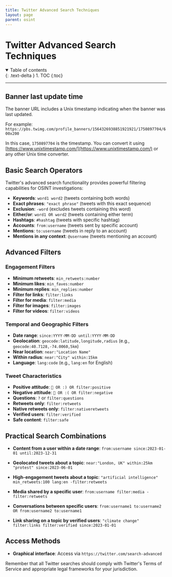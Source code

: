 ```yaml
---
title: Twitter Advanced Search Techniques
layout: page
parent: osint
---
```


# Twitter Advanced Search Techniques

<details open markdown="block">
  <summary>
    Table of contents
  </summary>
  {: .text-delta }
1. TOC
{:toc}
</details>

---

## Banner last update time

The banner URL includes a Unix timestamp indicating when the banner was last
updated.

For example:
`https://pbs.twimg.com/profile_banners/1564326938851921921/1750897704/600x200`

In this case, `1750897704` is the timestamp. You can convert it using
[https://www.unixtimestamp.com/](https://www.unixtimestamp.com/) or any other
Unix time converter.

## Basic Search Operators

Twitter's advanced search functionality provides powerful filtering capabilities
for OSINT investigations:

- **Keywords**: `word1 word2` (tweets containing both words)
- **Exact phrases**: `"exact phrase"` (tweets with this exact sequence)
- **Exclusion**: `-word` (excludes tweets containing this word)
- **Either/or**: `word1 OR word2` (tweets containing either term)
- **Hashtags**: `#hashtag` (tweets with specific hashtag)
- **Accounts**: `from:username` (tweets sent by specific account)
- **Mentions**: `to:username` (tweets in reply to an account)
- **Mentions in any context**: `@username` (tweets mentioning an account)

## Advanced Filters

### Engagement Filters

- **Minimum retweets**: `min_retweets:number`
- **Minimum likes**: `min_faves:number`
- **Minimum replies**: `min_replies:number`
- **Filter for links**: `filter:links`
- **Filter for media**: `filter:media`
- **Filter for images**: `filter:images`
- **Filter for videos**: `filter:videos`

### Temporal and Geographic Filters

- **Date range**: `since:YYYY-MM-DD until:YYYY-MM-DD`
- **Geolocation**: `geocode:latitude,longitude,radius` (e.g.,
  `geocode:40.7128,-74.0060,5km`)
- **Near location**: `near:"Location Name"`
- **Within radius**: `near:"City" within:15km`
- **Language**: `lang:code` (e.g., `lang:en` for English)

### Tweet Characteristics

- **Positive attitude**: `🙂 OR :) OR filter:positive`
- **Negative attitude**: `🙁 OR :( OR filter:negative`
- **Questions**: `?` or `filter:questions`
- **Retweets only**: `filter:retweets`
- **Native retweets only**: `filter:nativeretweets`
- **Verified users**: `filter:verified`
- **Safe content**: `filter:safe`

## Practical Search Combinations

- **Content from a user within a date range**:
  `from:username since:2023-01-01 until:2023-12-31`

- **Geolocated tweets about a topic**:
  `near:"London, UK" within:25km "protest" since:2023-06-01`

- **High-engagement tweets about a topic**:
  `"artificial intelligence" min_retweets:100 lang:en -filter:retweets`

- **Media shared by a specific user**:
  `from:username filter:media -filter:retweets`

- **Conversations between specific users**:
  `from:username1 to:username2 OR from:username2 to:username1`

- **Link sharing on a topic by verified users**:
  `"climate change" filter:links filter:verified since:2023-01-01`

## Access Methods

- **Graphical interface**: Access via `https://twitter.com/search-advanced`

Remember that all Twitter searches should comply with Twitter's Terms of Service
and appropriate legal frameworks for your jurisdiction.
